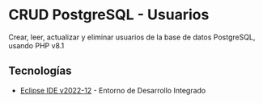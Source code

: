 # CRUD PostgreSQL - Usuarios

Crear, leer, actualizar y eliminar usuarios de la base de datos PostgreSQL, 
usando PHP v8.1

## Tecnologías

- [Eclipse IDE v2022-12](https://www.eclipse.org/downloads/) - Entorno de Desarrollo Integrado

